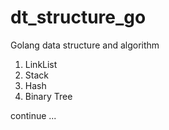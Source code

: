 # dt_structure_go
Golang data structure and algorithm

1. LinkList
2. Stack
3. Hash
4. Binary Tree

continue ...
